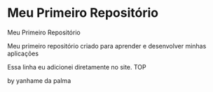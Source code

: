 # Meu Primeiro Repositório
 Meu Primeiro Repositório

Meu primeiro repositório criado para aprender e desenvolver minhas aplicações

Essa linha eu adicionei diretamente no site.
TOP




by yanhame da palma
